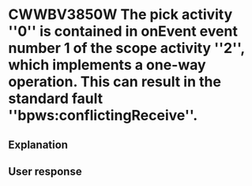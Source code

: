 # CWWBV3850W The pick activity ''0'' is contained in onEvent event number 1 of the scope activity ''2'', which implements a one-way operation. This can result in the standard fault ''bpws:conflictingReceive''.

## Explanation

## User response